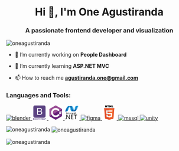 <h1 align="center">Hi 👋, I'm One Agustiranda</h1>
<h3 align="center">A passionate frontend developer and visualization</h3>

<p align="left"> <img src="https://komarev.com/ghpvc/?username=oneagustiranda&label=Profile%20views&color=0e75b6&style=flat" alt="oneagustiranda" /> </p>

- 🔭 I’m currently working on **People Dashboard**

- 🌱 I’m currently learning **ASP.NET MVC**

- 📫 How to reach me **agustiranda.one@gmail.com**


<h3 align="left">Languages and Tools:</h3>
<p align="left"> <a href="https://www.blender.org/" target="_blank"> <img src="https://download.blender.org/branding/community/blender_community_badge_white.svg" alt="blender" width="40" height="40"/> </a> <a href="https://getbootstrap.com" target="_blank"> <img src="https://raw.githubusercontent.com/devicons/devicon/master/icons/bootstrap/bootstrap-plain-wordmark.svg" alt="bootstrap" width="40" height="40"/> </a> <a href="https://www.w3schools.com/cs/" target="_blank"> <img src="https://raw.githubusercontent.com/devicons/devicon/master/icons/csharp/csharp-original.svg" alt="csharp" width="40" height="40"/> </a> <a href="https://dotnet.microsoft.com/" target="_blank"> <img src="https://raw.githubusercontent.com/devicons/devicon/master/icons/dot-net/dot-net-original-wordmark.svg" alt="dotnet" width="40" height="40"/> </a> <a href="https://www.figma.com/" target="_blank"> <img src="https://www.vectorlogo.zone/logos/figma/figma-icon.svg" alt="figma" width="40" height="40"/> </a> <a href="https://www.w3.org/html/" target="_blank"> <img src="https://raw.githubusercontent.com/devicons/devicon/master/icons/html5/html5-original-wordmark.svg" alt="html5" width="40" height="40"/> </a> <a href="https://www.microsoft.com/en-us/sql-server" target="_blank"> <img src="https://www.svgrepo.com/show/303229/microsoft-sql-server-logo.svg" alt="mssql" width="40" height="40"/> </a> <a href="https://unity.com/" target="_blank"> <img src="https://www.vectorlogo.zone/logos/unity3d/unity3d-icon.svg" alt="unity" width="40" height="40"/> </a> </p>

<p><img align="left" src="https://github-readme-stats.vercel.app/api/top-langs?username=oneagustiranda&show_icons=true&locale=en&layout=compact" alt="oneagustiranda" /></p>

<p>&nbsp;<img align="center" src="https://github-readme-stats.vercel.app/api?username=oneagustiranda&show_icons=true&locale=en" alt="oneagustiranda" /></p>

<p><img align="center" src="https://github-readme-streak-stats.herokuapp.com/?user=oneagustiranda&" alt="oneagustiranda" /></p>


<!---
oneagustiranda/oneagustiranda is a ✨ special ✨ repository because its `README.md` (this file) appears on your GitHub profile.
You can click the Preview link to take a look at your changes.
--->
